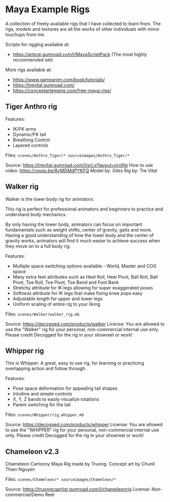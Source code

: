 # Maya Example Rigs

A collection of freely available rigs that I have collected to learn from. The rigs, models and textures are all the works of other individuals with minor touchups from me.

Scripts for rigging available at:
* https://antcgi.gumroad.com/l/MayaScriptPack (The most highly recommended set)

More rigs available at:
* https://www.gameanim.com/book/tutorials/
* https://trevital.gumroad.com/
* https://conceptartempire.com/free-maya-rigs/

## Tiger Anthro rig

Features:
* IK/FK arms
* Dynamic/FK tail
* Breathing Control
* Layered controls

Files: `scenes/Anthro_Tiger/* sourceimages/Anthro_Tiger/*`

Source: https://trevital.gumroad.com/l/srLo?layout=profile
How to use video: https://youtu.be/8yMDMdPYKFQ
Model by: Giles
Rig by: Tre Vital

## Walker rig

Walker is the lower body rig for animators.

This rig is perfect for professional animators and beginners to practice and understand body mechanics.

By only having the lower body, animators can focus on important fundamentals such as weight shifts, center of gravity, gaits and more. Having a good understanding of how the lower body and the center of gravity works, animators will find it much easier to achieve success when they move on to a full body rig.

Features:
* Multiple space switching options available - World, Master and COG space
* Many extra feet attributes such as Heel Roll, Heel Pivot, Ball Roll, Ball Pivot, Toe Roll, Toe Pivot, Toe Bend and Foot Bank
* Stretchy attribute for IK legs allowing for super exaggerated poses
* Softness attribute for IK legs that make fixing knee pops easy
* Adjustable length for upper and lower legs
* Uniform scaling of entire rig to your liking

Files: `scenes/Walker/walker_rig.mb`

Source: https://decogged.com/products/walker
License: You are allowed to use the "Walker" rig for your personal, non-commercial internal use only. Please credit Decogged for the rig in your showreel or work!

## Whipper rig

This is Whipper. A great, easy to use rig, for learning or practicing overlapping action and follow through.

Features:
* Pose space deformation for appealing tail shapes
* Intuitive and simple controls
* X, Y, Z bands to easily visualize rotations
* Parent switching for the tail

Files: `scenes/Whipper/rig_whipper.mb`

Source: https://decogged.com/products/whipper
License: You are allowed to use the "WHIPPER" rig for your personal, non-commercial internal use only. Please credit Decogged for the rig in your showreel or work!

## Chameleon v2.3

Chameleon Cartoony Maya Rig made by Truong.
Concept art by Chunli Thien Nguyen

Files: `scenes/Chameleon/* sourceimages/Chameleon/*`

Source: https://truongcgartist.gumroad.com/l/chameleonrig
License: Non-commercial/Demo Reel
